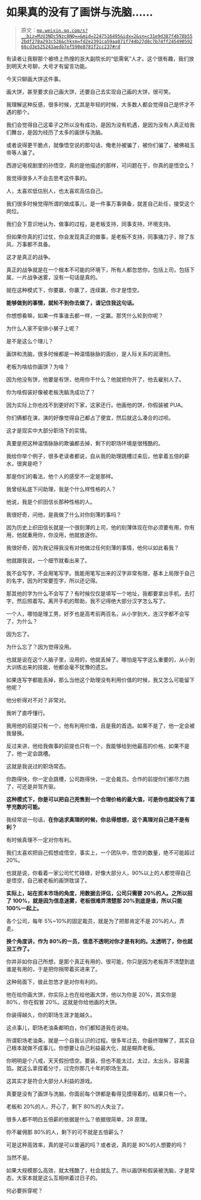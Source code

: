 # 如果真的没有了画饼与洗脑......

> 原文：[`mp.weixin.qq.com/s?__biz=MzU3NDc5Nzc0NQ==&mid=2247516495&idx=2&sn=c31e9d387f4b78b552bdf270a293c526&chksm=fd2e2391ca59aa871f744b27d8c7b74ff24549059266cd3e525243aedb7ef590e8781f2cc237#rd`](http://mp.weixin.qq.com/s?__biz=MzU3NDc5Nzc0NQ==&mid=2247516495&idx=2&sn=c31e9d387f4b78b552bdf270a293c526&chksm=fd2e2391ca59aa871f744b27d8c7b74ff24549059266cd3e525243aedb7ef590e8781f2cc237#rd)

有读者让我聊那个被喷上热搜的浙大副院长的“低需氧”人才。这个很有趣，我们放到明天大号聊，大号才有留言功能。 

今天只聊画大饼这件事。 

画大饼，甚至要求自己画大饼，还要自己去实现自己画的大饼，很可笑。 

我理解这种反感，很多时候，尤其是年轻的时候，大多数人都会觉得自己是怀才不遇的那个。 

我们会觉得自己这辈子之所以没有成功，是因为没有机遇，是因为没有人真正给我们舞台，是因为经历了太多的画饼与洗脑。 

或者说得更干脆点，就像悟空说的那句话，俺老孙被骗了，被你们骗了，被佛祖玉帝等人骗了。

西游记电视剧里的孙悟空，真的是他描述的那样，可问题在于，你真的是悟空么？ 

我觉得很多人不会去思考这件事的。 

人，太喜欢低估别人，也太喜欢高估自己。 

我们很多时候觉得所谓的做成事儿，是一件事万事俱备，就差自己赴任，接受这个岗位。 

我们会下意识地认为，做事的过程，是老板支持，同事支持，环境支持。 

但如果你真的打过仗，你会发现真正的做事，是老板不支持，同事捅刀子，除了东风，万事都不具备。

这才是真正的战争。 

真正的战争就是在一个根本不可能的环境下，所有人都忽悠你，包括上司，包括下属，一片战争迷雾，没有一句话是真的。

就在这种模式下，你要赢，你赢了，连续赢，你才是悟空。

**能够做到的事情，就轮不到你去做了，请记住我这句话。** 

你想想看嘛，如果一件事谁去都一样，一定赢。那凭什么轮到你呢？ 

为什么人家不安排小舅子上呢？ 

是不是这么个理儿？ 

画饼和洗脑，很多时候都是一种温情脉脉的面纱，是人际关系的润滑剂。

老板为啥给你画饼？为啥？ 

因为他没有饼，他要是有饼，他用你干什么？他就把你开了，他去雇别人了。

你为啥假装好像被老板洗脑洗成功了？ 

因为实际上你也找不到更好的下家，这家还行。他画他的饼，你假装被 PUA。

你们俩都在演，演的好像觉得自己都占了便宜，然后就这么凑合的过呗。 

这才是现实中大部分职场下的实情。 

真要是把这种温情脉脉的欺骗都去掉，剩下的职场环境是很残酷的。 

我给你举个例子，很多老读者都说，自从我的助理跳槽过来后，他拿着五倍的薪水，很爽是吧？ 

那是你们的看法，他个人的感受不一定是那样。 

我曾经私底下问助理，我是个什么样性格的人？ 

他说，我是个织田信长那种性格的人。

我很好奇，问他，是我做了什么对你刻薄的事吗？ 

因为历史上织田信长就是一个很刻薄的上司，他的刻薄体现在你必须要有用，你有用，他就重用你，你没用，他就放逐你。 

我很好奇，因为我记得我没有对他做过任何刻薄的事情，他何以如此看我？ 

他就跟我说，一个细节就看出来了。

我不会写字，不会用笔写字。我能用笔写出来的汉字非常有限，基本上局限于自己的名字，因为时常要签字，所以还记得。

那其他的字为什么不会写了？有时候仅仅是填写一个地址，我都要拿出手机，去打字，然后照着写。离开手机的帮助，我不记得绝大部分汉字怎么写了。 

一个人，哪怕是理工男，好歹也是高考前两百名，从小学到大，连汉字都不会写了，为什么？ 

因为忘了。 

为什么忘了？因为觉得没用。

也就是说在这个人脑子里，没用的，他就丢掉了。哪怕是写字这么重要的，从小到大训练出来的技能，他都会毫不犹豫的遗忘。

如果连写字都能丢掉，那么当他这个助理没有利用价值的时候，我又怎么可能留下他呢？

他分析得对不对？非常对。 

我听了直呼懂行。 

我用他的前提只有一个，他有利用价值，且是我的首选。如果不是了，他一定会被我替换。

反过来讲，他给我做事的前提也只有一个，我能够给到他最高的价格，如果不是了，他一定会跳槽。 

这就是我说过的职场常态。

你跑得快，你一定会跳槽，公司跑得快，一定会裁员。合作的前提你们都尽力跑了，可还是并驾齐驱。

**这种模式下，你是可以把自己兜售到一个合理价格的最大值，可是你也就没有了滥竽充数的可能。** 

我经常说一句话，**在你追求真理的时候，你总得想想，这个真理对自己是不是有利？** 

有时候真理不一定对你有利。 

我们太喜欢把自己假想成悟空，事实上，一个团队中，悟空的数量，绝不可能超过 20%。 

也就是说，你看着一家公司忙忙碌碌，好像大部分人，90%以上的人都觉得自己是悟空，自己被老板的画饼耽误了。 

**实际上，站在资本市场的角度，用数据去评估，公司只需要 20%的人。之所以招了 100%，就是因为信息迷雾，老板很难弄清楚那 20%到底是谁，所以只能 100%一起上。**

各个公司，每年 5%~10%的固定裁员，就是为了把那肯定不是 20%的人，弄走。 

**换个角度讲，作为 80%的一员，信息不透明对你才是有利的。太透明了，你也就没工作了。**

你并非如你自己所想，是那个真正有用的，很可能，你只是因为老板弄不清楚到底谁是有用的，于是把你捎带着买进来了。 

这种局面下，彼此忽悠才是对你有利的。 

他在给你画大饼，你实际上也在给他画大饼，他以为你是 20%，其实你是 80%，你在假冒 20%。这就是你给他画的大饼。

你装得越久，你的职场生涯才能越久。

这点事儿，职场老油条都明白，你们都知道我在说啥。 

所谓职场老油条，就是一个自我认识的过程。很多年过去，你最终理解了，其实自己根本就做不成事儿，你想要让自己利益最大化，就是糊弄老板。 

你明明是个八戒，天天假扮悟空。要装，但也不能太过，太过，太出头，容易露馅。就这么拿捏着分寸，过完你那几十年的职场生涯。

这其实才是符合大部分人利益的游戏。 

真要是没有了画饼与洗脑，你面前每个饼都是看得见摸得着的，结果只有一个。 

老板和 20%的人，开心了，剩下 80%的人失业了。

很多人都不明白五倍薪的依据是什么？依据很简单，28 原理。 

你不雇佣那 80%的人，剩下的可不就是五倍薪么？

可是这种高效率，真的是可以普遍的吗？或者说，真的是 80%的人想要的吗？ 

当然不是。 

如果大规模那么高效，就太残酷了，社会就乱了。所以画饼和假装被洗脑，才是常态，大家本就是这么互相哄着过日子的。

何必要拆穿呢？